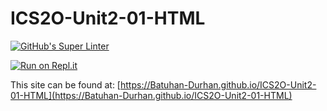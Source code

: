 # ICS2O-Unit2-01-HTML
[![GitHub's Super Linter](https://github.com/Batuhan-Durhan/ICS2O-Unit2-01-HTML/workflows/GitHub's%20Super%20Linter/badge.svg)](https://github.com/Batuhan-Durhan/ICS2O-Unit2-01-HTML/actions)



[![Run on Repl.it](https://repl.it/badge/github/Batuhan-Durhan/ICS2O-Unit2-01-HTML)](https://repl.it/github/Batuhan-Durhan/ICS2O-Unit2-01-HTML)

This site can be found at: [https://Batuhan-Durhan.github.io/ICS2O-Unit2-01-HTML](https://Batuhan-Durhan.github.io/ICS2O-Unit2-01-HTML)<REPOSITORY>

